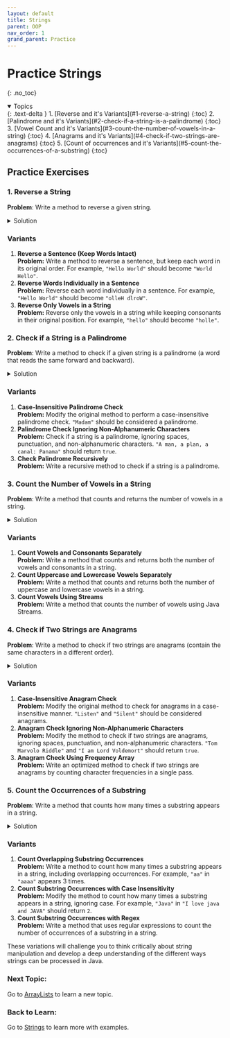 ```yaml
---
layout: default
title: Strings
parent: OOP
nav_order: 1
grand_parent: Practice
---
```


# Practice Strings
{: .no_toc}

<details open markdown="block">
  <summary>
    Topics
  </summary>
  {: .text-delta }
  1. [Reverse and it's Variants](#1-reverse-a-string)
     {:toc}
  2. [Palindrome and it's Variants](#2-check-if-a-string-is-a-palindrome)
     {:toc}
  3. [Vowel Count and it's Variants](#3-count-the-number-of-vowels-in-a-string)
     {:toc}
  4. [Anagrams and it's Variants](#4-check-if-two-strings-are-anagrams)
     {:toc}
  5. [Count of occurrences and it's Variants](#5-count-the-occurrences-of-a-substring)
     {:toc}
</details>

## Practice Exercises
### **1. Reverse a String**

**Problem**: Write a method to reverse a given string.

<details markdown="block">
   <summary>Solution</summary>

   ```java
   public String reverse(String str) {
       String reversed = "";
       for (int i = str.length() - 1; i >= 0; i--) {
           reversed = reversed + str.charAt(i);
       }
       return reversed;
   }
   ```
</details>

### Variants
1. **Reverse a Sentence (Keep Words Intact)**  
   **Problem:** Write a method to reverse a sentence, but keep each word in its original order. For example, `"Hello World"` should become `"World Hello"`.
2. **Reverse Words Individually in a Sentence**  
   **Problem:** Reverse each word individually in a sentence. For example, `"Hello World"` should become `"olleH dlroW"`.
3. **Reverse Only Vowels in a String**  
   **Problem:** Reverse only the vowels in a string while keeping consonants in their original position. For example, `"hello"` should become `"holle"`.

### **2. Check if a String is a Palindrome**

**Problem**: Write a method to check if a given string is a palindrome (a word that reads the same forward and backward).

<details markdown="block">
   <summary>Solution</summary>

   ```java
   public boolean isPalindrome(String str) {
       int start = 0;
       int end = str.length() - 1;
       while (start < end) {
           if (str.charAt(start) != str.charAt(end)) {
               return false;
           }
           start++;
           end--;
       }
       return true;
   }
   ```
</details>

### Variants
1. **Case-Insensitive Palindrome Check**  
   **Problem:** Modify the original method to perform a case-insensitive palindrome check. `"Madam"` should be considered a palindrome.
2. **Palindrome Check Ignoring Non-Alphanumeric Characters**  
   **Problem:** Check if a string is a palindrome, ignoring spaces, punctuation, and non-alphanumeric characters. `"A man, a plan, a canal: Panama"` should return `true`.
3. **Check Palindrome Recursively**  
   **Problem:** Write a recursive method to check if a string is a palindrome.

### **3. Count the Number of Vowels in a String**

**Problem**: Write a method that counts and returns the number of vowels in a string.

<details markdown="block">
   <summary>Solution</summary>

   ```java
    public int countVowels(String str) {
        int count = 0;
        for (char c : str.toLowerCase().toCharArray()) {
            if (c == 'a' || c == 'e' || c == 'i' || c == 'o' || c == 'u') {
                count++;
            }
        }
        return count;
    }
   ```
</details>

### Variants
1. **Count Vowels and Consonants Separately**  
   **Problem:** Write a method that counts and returns both the number of vowels and consonants in a string.
2. **Count Uppercase and Lowercase Vowels Separately**  
   **Problem:** Write a method that counts and returns both the number of uppercase and lowercase vowels in a string.
3. **Count Vowels Using Streams**  
   **Problem:** Write a method that counts the number of vowels using Java Streams.

### **4. Check if Two Strings are Anagrams**

**Problem**: Write a method to check if two strings are anagrams (contain the same characters in a different order).

<details markdown="block">
   <summary>Solution</summary>

   ```java
   public boolean areAnagrams(String str1, String str2) {
       if (str1.length() != str2.length()) {
           return false;
       }
       char[] arr1 = str1.toCharArray();
       char[] arr2 = str2.toCharArray();
      Arrays.sort(arr1);
      Arrays.sort(arr2);
      return Arrays.equals(arr1, arr2);
   }
   ```
</details>

### Variants
1. **Case-Insensitive Anagram Check**  
   **Problem:** Modify the original method to check for anagrams in a case-insensitive manner. `"Listen"` and `"Silent"` should be considered anagrams.
2. **Anagram Check Ignoring Non-Alphanumeric Characters**  
   **Problem:** Modify the method to check if two strings are anagrams, ignoring spaces, punctuation, and non-alphanumeric characters. `"Tom Marvolo Riddle"` and `"I am Lord Voldemort"` should return `true`.
3. **Anagram Check Using Frequency Array**  
   **Problem:** Write an optimized method to check if two strings are anagrams by counting character frequencies in a single pass.

### **5. Count the Occurrences of a Substring**

**Problem**: Write a method that counts how many times a substring appears in a string.

<details markdown="block">
   <summary>Solution</summary>

   ```java
   public int countSubstring(String str, String sub) {
      int count = 0;
      int index = 0;
      while ((index = str.indexOf(sub, index)) != -1) {
         count++;
         index += sub.length();
      }
      return count;
   }
   ```
</details>

### Variants
1. **Count Overlapping Substring Occurrences**  
   **Problem:** Write a method to count how many times a substring appears in a string, including overlapping occurrences. For example, `"aa"` in `"aaaa"` appears 3 times.
2. **Count Substring Occurrences with Case Insensitivity**  
   **Problem:** Modify the method to count how many times a substring appears in a string, ignoring case. For example, `"Java"` in `"I love java and JAVA"` should return `2`.
3. **Count Substring Occurrences with Regex**  
   **Problem:** Write a method that uses regular expressions to count the number of occurrences of a substring in a string.

These variations will challenge you to think critically about string manipulation and develop a deep understanding of the different ways strings can be processed in Java.

### Next Topic: 
Go to [ArrayLists](../../../learn/java/oop/arraylists) to learn a new topic.

### Back to Learn: 
Go to [Strings](../../../learn/java/oop/strings) to learn more with examples.